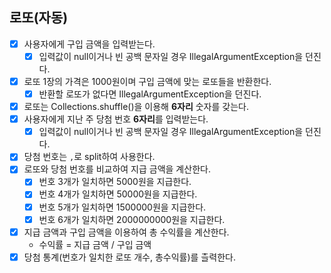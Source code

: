 ## 로또(자동)

- [x] 사용자에게 구입 금액을 입력받는다. 
  - [x] 입력값이 null이거나 빈 공백 문자일 경우 IllegalArgumentException을 던진다. 
- [x] 로또 1장의 가격은 1000원이며 구입 금액에 맞는 로또들을 반환한다.
  - [x] 반환할 로또가 없다면 IllegalArgumentException을 던진다.
- [x] 로또는 Collections.shuffle()을 이용해 **6자리** 숫자를 갖는다.
- [x] 사용자에게 지난 주 당첨 번호 **6자리**를 입력받는다.
  - [x] 입력값이 null이거나 빈 공백 문자일 경우 IllegalArgumentException을 던진다.
- [x] 당첨 번호는 `,`로 split하여 사용한다.
- [x] 로또와 당첨 번호를 비교하여 지급 금액을 계산한다.
  - [x] 번호 3개가 일치하면 5000원을 지급한다.
  - [x] 번호 4개가 일치하면 50000원을 지급한다.
  - [x] 번호 5개가 일치하면 1500000원을 지급한다.
  - [x] 번호 6개가 일치하면 2000000000원을 지급한다.
- [x] 지급 금액과 구입 금액을 이용하여 총 수익률을 계산한다.
  - 수익률 = 지급 금액 / 구입 금액
- [x] 당첨 통계(번호가 일치한 로또 개수, 총수익률)를 츨력한다.
